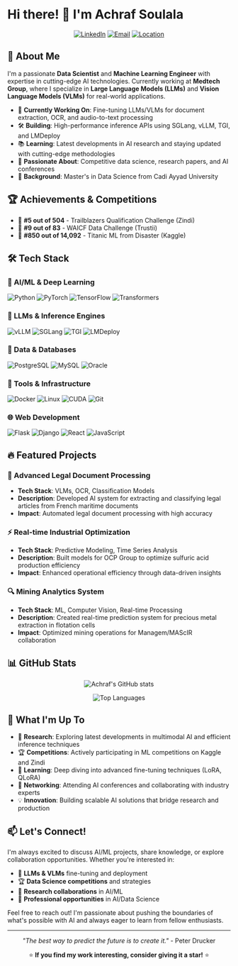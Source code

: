 # Hi there! 👋 I'm Achraf Soulala

<div align="center">
  
[![LinkedIn](https://img.shields.io/badge/LinkedIn-0077B5?style=for-the-badge&logo=linkedin&logoColor=white)](https://www.linkedin.com/in/achraf-soulala-4ab568205/)
[![Email](https://img.shields.io/badge/Gmail-D14836?style=for-the-badge&logo=gmail&logoColor=white)](mailto:achrafs758@gmail.com)
[![Location](https://img.shields.io/badge/📍-Marrakech,%20Morocco-green?style=for-the-badge)]()

</div>

## 🚀 About Me

I'm a passionate **Data Scientist** and **Machine Learning Engineer** with expertise in cutting-edge AI technologies. Currently working at **Medtech Group**, where I specialize in **Large Language Models (LLMs)** and **Vision Language Models (VLMs)** for real-world applications.

- 🔬 **Currently Working On**: Fine-tuning LLMs/VLMs for document extraction, OCR, and audio-to-text processing
- 🛠️ **Building**: High-performance inference APIs using SGLang, vLLM, TGI, and LMDeploy
- 📚 **Learning**: Latest developments in AI research and staying updated with cutting-edge methodologies
- 🎯 **Passionate About**: Competitive data science, research papers, and AI conferences
- 💼 **Background**: Master's in Data Science from Cadi Ayyad University

## 🏆 Achievements & Competitions

- 🥇 **#5 out of 504** - Trailblazers Qualification Challenge (Zindi)
- 🥇 **#9 out of 83** - WAICF Data Challenge (Trustii)
- 🥇 **#850 out of 14,092** - Titanic ML from Disaster (Kaggle)

## 🛠️ Tech Stack

### 🤖 AI/ML & Deep Learning
![Python](https://img.shields.io/badge/Python-3776AB?style=for-the-badge&logo=python&logoColor=white)
![PyTorch](https://img.shields.io/badge/PyTorch-EE4C2C?style=for-the-badge&logo=pytorch&logoColor=white)
![TensorFlow](https://img.shields.io/badge/TensorFlow-FF6F00?style=for-the-badge&logo=tensorflow&logoColor=white)
![Transformers](https://img.shields.io/badge/🤗_Transformers-FFD21E?style=for-the-badge)

### 🚀 LLMs & Inference Engines
![vLLM](https://img.shields.io/badge/vLLM-FF6B6B?style=for-the-badge)
![SGLang](https://img.shields.io/badge/SGLang-4ECDC4?style=for-the-badge)
![TGI](https://img.shields.io/badge/TGI-45B7D1?style=for-the-badge)
![LMDeploy](https://img.shields.io/badge/LMDeploy-96CEB4?style=for-the-badge)

### 💾 Data & Databases
![PostgreSQL](https://img.shields.io/badge/PostgreSQL-316192?style=for-the-badge&logo=postgresql&logoColor=white)
![MySQL](https://img.shields.io/badge/MySQL-005C84?style=for-the-badge&logo=mysql&logoColor=white)
![Oracle](https://img.shields.io/badge/Oracle-F80000?style=for-the-badge&logo=oracle&logoColor=white)

### 🔧 Tools & Infrastructure
![Docker](https://img.shields.io/badge/Docker-2496ED?style=for-the-badge&logo=docker&logoColor=white)
![Linux](https://img.shields.io/badge/Linux-FCC624?style=for-the-badge&logo=linux&logoColor=black)
![CUDA](https://img.shields.io/badge/CUDA-76B900?style=for-the-badge&logo=nvidia&logoColor=white)
![Git](https://img.shields.io/badge/Git-F05032?style=for-the-badge&logo=git&logoColor=white)

### 🌐 Web Development
![Flask](https://img.shields.io/badge/Flask-000000?style=for-the-badge&logo=flask&logoColor=white)
![Django](https://img.shields.io/badge/Django-092E20?style=for-the-badge&logo=django&logoColor=white)
![React](https://img.shields.io/badge/React-20232A?style=for-the-badge&logo=react&logoColor=61DAFB)
![JavaScript](https://img.shields.io/badge/JavaScript-F7DF1E?style=for-the-badge&logo=javascript&logoColor=black)

## 🔥 Featured Projects

### 🏥 Advanced Legal Document Processing
- **Tech Stack**: VLMs, OCR, Classification Models
- **Description**: Developed AI system for extracting and classifying legal articles from French maritime documents
- **Impact**: Automated legal document processing with high accuracy

### ⚡ Real-time Industrial Optimization
- **Tech Stack**: Predictive Modeling, Time Series Analysis
- **Description**: Built models for OCP Group to optimize sulfuric acid production efficiency
- **Impact**: Enhanced operational efficiency through data-driven insights

### 🔍 Mining Analytics System
- **Tech Stack**: ML, Computer Vision, Real-time Processing
- **Description**: Created real-time prediction system for precious metal extraction in flotation cells
- **Impact**: Optimized mining operations for Managem/MAScIR collaboration

## 📊 GitHub Stats

<div align="center">
  
![Achraf's GitHub stats](https://github-readme-stats.vercel.app/api?username=achrafs758&show_icons=true&theme=radical)

![Top Languages](https://github-readme-stats.vercel.app/api/top-langs/?username=achrafs758&layout=compact&theme=radical)

</div>

## 🌟 What I'm Up To

- 🔬 **Research**: Exploring latest developments in multimodal AI and efficient inference techniques
- 🏆 **Competitions**: Actively participating in ML competitions on Kaggle and Zindi
- 📖 **Learning**: Deep diving into advanced fine-tuning techniques (LoRA, QLoRA)
- 🤝 **Networking**: Attending AI conferences and collaborating with industry experts
- 💡 **Innovation**: Building scalable AI solutions that bridge research and production

## 📫 Let's Connect!

I'm always excited to discuss AI/ML projects, share knowledge, or explore collaboration opportunities. Whether you're interested in:

- 🤖 **LLMs & VLMs** fine-tuning and deployment
- 🏆 **Data Science competitions** and strategies
- 🔬 **Research collaborations** in AI/ML
- 💼 **Professional opportunities** in AI/Data Science

Feel free to reach out! I'm passionate about pushing the boundaries of what's possible with AI and always eager to learn from fellow enthusiasts.

---

<div align="center">

*"The best way to predict the future is to create it."* - Peter Drucker

⭐ **If you find my work interesting, consider giving it a star!** ⭐

</div>